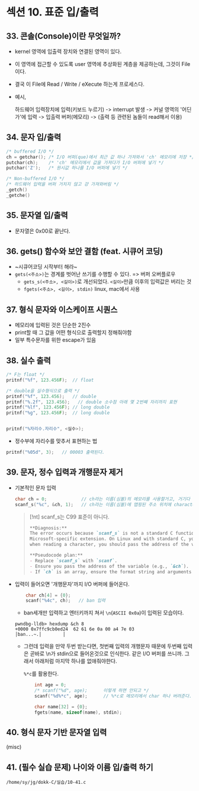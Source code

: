 # 섹션 10. 표준 입/출력

## 33. 콘솔(Console)이란 무엇일까?

  - kernel 영역에 입출력 장치와 연결된 영역이 있다.
  - 이 영역에 접근할 수 있도록 user 영역에 추상화된 계층을 제공하는데, 그것이 File이다.
  - 결국 이 File에 Read / Write / eXecute 하는게 프로세스다.

  - 예시,

    하드웨어 입력장치에 입력(키보드 누르기)
    -> interrupt 발생
    -> 커널 영역의 '어딘가'에 입력
    -> 입출력 버퍼(메모리)
    -> (출력 등 관련된 놈들이 read해서 이용)


## 34. 문자 입/출력

```c
/* buffered I/O */
ch = getchar(); /* I/O 버퍼(que)에서 최근 값 하나 가져와서 'ch' 메모리에 저장 */
putchar(ch);    /* 'ch' 메모리에서 값을 가져다가 I/O 버퍼에 넣기 */
putchar('Z');   /* 원시값 하나를 I/O 버퍼에 넣기 */
```

```c
/* Non-buffered I/O */
/* 하드웨어 입력을 버퍼 거치지 않고 걍 가져와버림 */
_getch()
_getche()
```




## 35. 문자열 입/출력

- 문자열은 0x00로 끝난다.




## 36. gets() 함수와 보안 결함 (feat. 시큐어 코딩)

- ~시큐어코딩 시작부터 해라~
- `gets(<주소>)`는 경계를 벗어난 쓰기를 수행할 수 있다. => 버퍼 오버플로우
  - `gets_s(<주소>, <길이>)`로 개선되었다. `<길이>`만큼 이후의 입력값은 버리는 것
  - `fgets(<주소>, <길이>, stdin)` linux, mac에서 사용



## 37. 형식 문자와 이스케이프 시퀀스

- 메모리에 입력된 것은 단순한 2진수
- print할 때 그 값을 어떤 형식으로 출력할지 정해줘야함
- 일부 특수문자를 위한 escape가 있음



## 38. 실수 출력

```c
/* F는 float */
pritnf("%f", 123.456F);  // float

/* double을 실수형식으로 출력 */
pritnf("%f", 123.456);   // double
pritnf("%.2f", 123.456);   // double 소수점 아래 몇 2번째 자리까지 표현
pritnf("%lf", 123.456F); // long double
pritnf("%g", 123.456F);  // long double


pritnf("%자리수.자리수", <실수>);
```


- 정수부에 자리수를 맞추서 표현하는 법
```c
pritnf("%05d", 3);   // 00003 출력된다.
```




## 39. 문자, 정수 입력과 개행문자 제거


- 기본적인 문자 입력

  ```c
  char ch = 0;             // ch라는 이름(심볼)의 메모리를 사용할거고, 거기다 0을 할당해라
  scanf_s("%c", &ch, 1);   // ch라는 이름(심볼)에 맵핑된 주소 위치에 character를 입력할거고, 1개 입력한다
  ```


  > [!nt] scanf_s는 C99 표준이 아니다.
  >
  > ```md
  > **Diagnosis:**  
  > The error occurs because `scanf_s` is not a standard C function in ISO C99. It is a
  > Microsoft-specific extension. On Linux and with standard C, you should use `scanf` instead. Also,
  > when reading a character, you should pass the address of the variable.
  > 
  > **Pseudocode plan:**
  > - Replace `scanf_s` with `scanf`.
  > - Ensure you pass the address of the variable (e.g., `&ch`).
  > - If `ch` is an array, ensure the format string and arguments are correct.
  > ```



- 입력이 들어오면 '개행문자'까지 I/O 버퍼에 들어온다.

  ```c
      char ch[4] = {0};
      scanf("%4c", ch);   // ban 입력
  ```

  - ban세개만 입력하고 엔터키까지 쳐서 `\n`(`ASCII 0x0a`)이 입력된 모습이다.

  ```hexdump
  pwndbg-lldb> hexdump &ch 8
  +0000 0x7ffc9cb0ed24  62 61 6e 0a 00 a4 7e 03                           │ban...~.│        │
  ```


  - 그런데 입력을 만약 두번 받는다면, 첫번째 입력의 개행문자 때문에 두번째 입력은 곧바로 \n가
    stdin으로 들어온것으로 인식한다. 같은 I/O 버퍼를 쓰니까. 그래서 아래처럼 마지막 하나를
    없애줘야한다.

    `%*c`를 활용한다.

    ```c
        int age = 0;
        /* scanf("%d", age);      이렇게 하면 안되고 */   
        scanf("%d%*c", age);      // %*c로 메모리에서 char 하나 버려준다.

        char name[32] = {0};
        fgets(name, sizeof(name), stdin);
    ```






## 40. 형식 문자 기반 문자열 입력


(misc)


## 41. (필수 실습 문제) 나이와 이름 입/출력 하기


```
/home/sy/jg/dokk-C/실습/10-41.c
```


